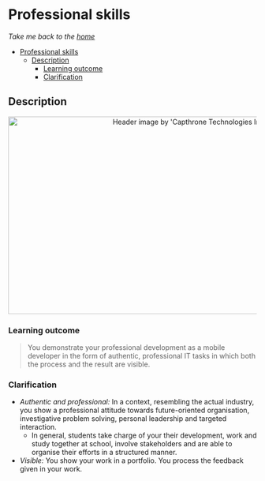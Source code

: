 # Professional skills

_Take me back to the [home](../../README.md)_

- [Professional skills](#professional-skills)
  - [Description](#description)
    - [Learning outcome](#learning-outcome)
    - [Clarification](#clarification)

## Description

<p align="center">
  <img src="https://memp.pratt.duke.edu/sites/memp.pratt.duke.edu/files/u18/Five-Principles-DukeMEMP-800px.png" alt="Header image by 'Capthrone Technologies Inspiring Minds'" width=800 height=400>
</p>

### Learning outcome

> You demonstrate your professional development as a mobile developer in the form of authentic, professional IT tasks in which both the process and the result are visible.

### Clarification

- _Authentic and professional:_ In a context, resembling the actual industry, you show a professional attitude towards future-oriented organisation, investigative problem solving, personal leadership and targeted interaction.
  - In general, students take charge of your their development, work and study together at school, involve stakeholders and are able to organise their efforts in a structured manner.
- _Visible:_ You show your work in a portfolio. You process the feedback given in your work.
